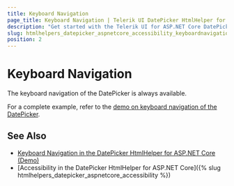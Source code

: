 ```yaml
---
title: Keyboard Navigation
page_title: Keyboard Navigation | Telerik UI DatePicker HtmlHelper for ASP.NET Core
description: "Get started with the Telerik UI for ASP.NET Core DatePicker and learn about the accessibility support it provides through its keyboard navigation functionality."
slug: htmlhelpers_datepicker_aspnetcore_accessibility_keyboardnavigation
position: 2
---
```


# Keyboard Navigation

The keyboard navigation of the DatePicker is always available.

For a complete example, refer to the [demo on keyboard navigation of the DatePicker](https://demos.telerik.com/aspnet-core/datepicker/keyboard-navigation).

## See Also

* [Keyboard Navigation in the DatePicker HtmlHelper for ASP.NET Core (Demo)](https://demos.telerik.com/aspnet-core/datepicker/keyboard-navigation)
* [Accessibility in the DatePicker HtmlHelper for ASP.NET Core]({% slug htmlhelpers_datepicker_aspnetcore_accessibility %})
